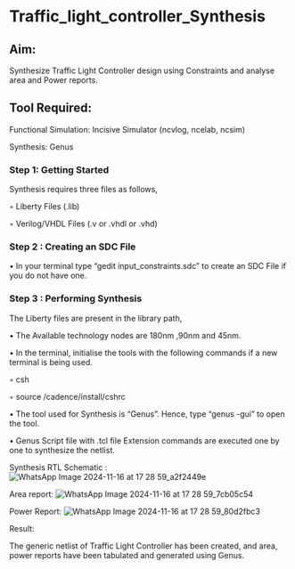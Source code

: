# Traffic_light_controller_Synthesis

## Aim:

Synthesize Traffic Light Controller design using Constraints and analyse area and Power reports.

## Tool Required:

Functional Simulation: Incisive Simulator (ncvlog, ncelab, ncsim)

Synthesis: Genus

### Step 1: Getting Started

Synthesis requires three files as follows,

◦ Liberty Files (.lib)

◦ Verilog/VHDL Files (.v or .vhdl or .vhd)

### Step 2 : Creating an SDC File

•	In your terminal type “gedit input_constraints.sdc” to create an SDC File if you do not have one.

### Step 3 : Performing Synthesis

The Liberty files are present in the library path,

• The Available technology nodes are 180nm ,90nm and 45nm.

• In the terminal, initialise the tools with the following commands if a new terminal is being used.

◦ csh

◦ source /cadence/install/cshrc

• The tool used for Synthesis is “Genus”. Hence, type “genus -gui” to open the tool.

• Genus Script file with .tcl file Extension commands are executed one by one to synthesize the netlist.

Synthesis RTL Schematic :
![WhatsApp Image 2024-11-16 at 17 28 59_a2f2449e](https://github.com/user-attachments/assets/60af8e91-8c76-4997-8771-0a71ce9c867a)

Area report:
![WhatsApp Image 2024-11-16 at 17 28 59_7cb05c54](https://github.com/user-attachments/assets/d892df04-cba4-4f98-a81c-0a0cba6f66ad)

Power Report:
![WhatsApp Image 2024-11-16 at 17 28 59_80d2fbc3](https://github.com/user-attachments/assets/12010aa3-c648-4178-9c09-aa575f41c48e)

Result:

The generic netlist of Traffic Light Controller has been created, and area, power reports have been tabulated and generated using Genus.
